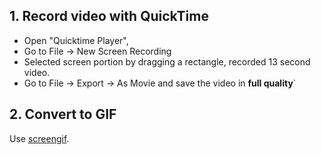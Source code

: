 ## 1. Record video with QuickTime
* Open "Quicktime Player", 
* Go to File -> New Screen Recording
* Selected screen portion by dragging a rectangle, recorded 13 second video. 
* Go to File -> Export -> As Movie and save the video in **full quality**` 
  
## 2. Convert to GIF
Use [screengif](https://github.com/dergachev/screengif).
